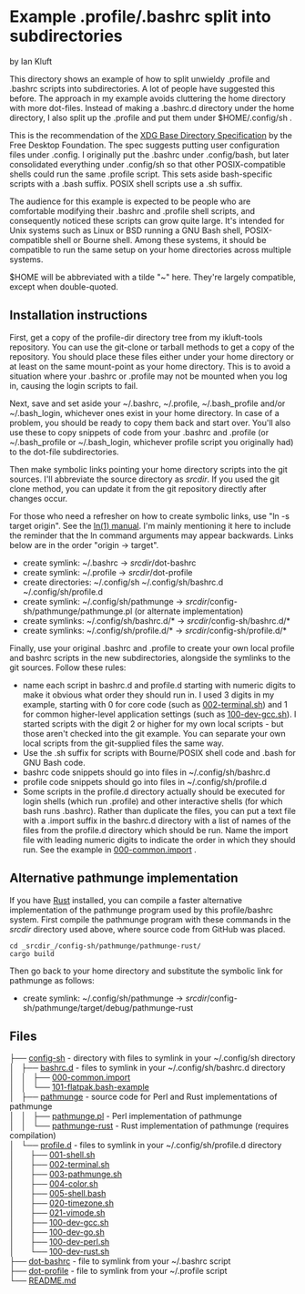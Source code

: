 # Example .profile/.bashrc split into subdirectories
by Ian Kluft

This directory shows an example of how to split unwieldy .profile and .bashrc scripts into subdirectories. A lot of people have suggested this before. The approach in my example avoids cluttering the home directory with more dot-files. Instead of making a .bashrc.d directory under the home directory, I also split up the .profile and put them under $HOME/.config/sh .

This is the recommendation of the [XDG Base Directory Specification](https://specifications.freedesktop.org/basedir-spec/latest/) by the Free Desktop Foundation. The spec suggests putting user configuration files under .config. I originally put the .bashrc under .config/bash, but later consolidated everything under .config/sh so that other POSIX-compatible shells could run the same .profile script. This sets aside bash-specific scripts with a .bash suffix. POSIX shell scripts use a .sh suffix.

The audience for this example is expected to be people who are comfortable modifying their .bashrc and .profile shell scripts, and consequently noticed these scripts can grow quite large. It's intended for Unix systems such as Linux or BSD running a GNU Bash shell, POSIX-compatible shell or Bourne shell. Among these systems, it should be compatible to run the same setup on your home directories across multiple systems.

$HOME will be abbreviated with a tilde "~" here. They're largely compatible, except when double-quoted.

## Installation instructions
First, get a copy of the profile-dir directory tree from my ikluft-tools repository. You can use the git-clone or tarball methods to get a copy of the repository. You should place these files either under your home directory or at least on the same mount-point as your home directory. This is to avoid a situation where your .bashrc or .profile may not be mounted when you log in, causing the login scripts to fail.

Next, save and set aside your ~/.bashrc, ~/.profile, ~/.bash_profile and/or ~/.bash_login, whichever ones exist in your home directory. In case of a problem, you should be ready to copy them back and start over. You'll also use these to copy snippets of code from your .bashrc and .profile (or ~/.bash_profile or ~/.bash_login, whichever profile script you originally had) to the dot-file subdirectories.

Then make symbolic links pointing your home directory scripts into the git sources. I'll abbreviate the source directory as _srcdir_. If you used the git clone method, you can update it from the git repository directly after changes occur.

For those who need a refresher on how to create symbolic links, use "ln -s target origin". See the [ln(1) manual](https://www.gnu.org/software/coreutils/manual/coreutils.html#ln-invocation). I'm mainly mentioning it here to include the reminder that the ln command arguments may appear backwards. Links below are in the order "origin → target".

* create symlink: ~/.bashrc → _srcdir_/dot-bashrc
* create symlink: ~/.profile → _srcdir_/dot-profile
* create directories: ~/.config/sh ~/.config/sh/bashrc.d ~/.config/sh/profile.d
* create symlink: ~/.config/sh/pathmunge → _srcdir_/config-sh/pathmunge/pathmunge.pl (or alternate implementation)
* create symlinks: ~/.config/sh/bashrc.d/* → _srcdir_/config-sh/bashrc.d/*
* create symlinks: ~/.config/sh/profile.d/* → _srcdir_/config-sh/profile.d/*

Finally, use your original .bashrc and .profile to create your own local profile and bashrc scripts in the new subdirectories, alongside the symlinks to the git sources. Follow these rules:

* name each script in bashrc.d and profile.d starting with numeric digits to make it obvious what order they should run in. I used 3 digits in my example, starting with 0 for core code (such as [002-terminal.sh](config-sh/profile.d/002-terminal.sh)) and 1 for common higher-level application settings (such as [100-dev-gcc.sh](config-sh/profile.d/100-dev-gcc.sh)). I started scripts with the digit 2 or higher for my own local scripts - but those aren't checked into the git example. You can separate your own local scripts from the git-supplied files the same way.
* Use the .sh suffix for scripts with Bourne/POSIX shell code and .bash for GNU Bash code.
* bashrc code snippets should go into files in ~/.config/sh/bashrc.d
* profile code snippets should go into files in ~/.config/sh/profile.d
* Some scripts in the profile.d directory actually should be executed for login shells (which run .profile) and other interactive shells (for which bash runs .bashrc). Rather than duplicate the files, you can put a text file with a .import suffix in the bashrc.d directory with a list of names of the files from the profile.d directory which should be run. Name the import file with leading numeric digits to indicate the order in which they should run. See the example in [000-common.import](config-sh/bashrc.d/000-common.import) .

## Alternative pathmunge implementation
If you have [Rust](https://www.rust-lang.org/) installed, you can compile a faster alternative implementation of the pathmunge program used by this profile/bashrc system.
First compile the pathmunge program with these commands in the _srcdir_ directory used above, where source code from GitHub was placed.

    cd _srcdir_/config-sh/pathmunge/pathmunge-rust/
    cargo build

Then go back to your home directory and substitute the symbolic link for pathmunge as follows:

* create symlink: ~/.config/sh/pathmunge → _srcdir_/config-sh/pathmunge/target/debug/pathmunge-rust

## Files
<p>
	├── <a href="./config-sh/">config-sh</a> - directory with files to symlink in your ~/.config/sh directory<br>
	│   ├── <a href="./config-sh/bashrc.d/">bashrc.d</a> - files to symlink in your ~/.config/sh/bashrc.d directory<br>
	│   │   ├── <a href="./config-sh/bashrc.d/000-common.import">000-common.import</a><br>
	│   │   └── <a href="./config-sh/bashrc.d/101-flatpak.bash-example">101-flatpak.bash-example</a><br>
	│   ├── <a href="./config-sh/pathmunge/">pathmunge</a> - source code for Perl and Rust implementations of pathmunge<br>
	│   │   ├── <a href="./config-sh/pathmunge/pathmunge.pl">pathmunge.pl</a> - Perl implementation of pathmunge<br>
	│   │   └── <a href="./config-sh/pathmunge/pathmunge-rust/">pathmunge-rust</a> - Rust implementation of pathmunge (requires compilation)<br>
	│   └── <a href="./config-sh/profile.d/">profile.d</a> - files to symlink in your ~/.config/sh/profile.d directory<br>
	│   &nbsp;&nbsp;&nbsp; ├── <a href="./config-sh/profile.d/001-shell.sh">001-shell.sh</a><br>
	│   &nbsp;&nbsp;&nbsp; ├── <a href="./config-sh/profile.d/002-terminal.sh">002-terminal.sh</a><br>
	│   &nbsp;&nbsp;&nbsp; ├── <a href="./config-sh/profile.d/003-pathmunge.sh">003-pathmunge.sh</a><br>
	│   &nbsp;&nbsp;&nbsp; ├── <a href="./config-sh/profile.d/004-color.sh">004-color.sh</a><br>
	│   &nbsp;&nbsp;&nbsp; ├── <a href="./config-sh/profile.d/005-shell.bash">005-shell.bash</a><br>
	│   &nbsp;&nbsp;&nbsp; ├── <a href="./config-sh/profile.d/020-timezone.sh">020-timezone.sh</a><br>
	│   &nbsp;&nbsp;&nbsp; ├── <a href="./config-sh/profile.d/021-vimode.sh">021-vimode.sh</a><br>
	│   &nbsp;&nbsp;&nbsp; ├── <a href="./config-sh/profile.d/100-dev-gcc.sh">100-dev-gcc.sh</a><br>
	│   &nbsp;&nbsp;&nbsp; ├── <a href="./config-sh/profile.d/100-dev-go.sh">100-dev-go.sh</a><br>
	│   &nbsp;&nbsp;&nbsp; ├── <a href="./config-sh/profile.d/100-dev-perl.sh">100-dev-perl.sh</a><br>
	│   &nbsp;&nbsp;&nbsp; └── <a href="./config-sh/profile.d/100-dev-rust.sh">100-dev-rust.sh</a><br>
	├── <a href="./dot-bashrc">dot-bashrc</a> - file to symlink from your ~/.bashrc script<br>
	├── <a href="./dot-profile">dot-profile</a> - file to symlink from your ~/.profile script<br>
	└── <a href="./README.md">README.md</a><br>
</p>